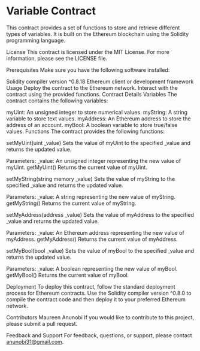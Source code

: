 # Variable Contract
This contract provides a set of functions to store and retrieve different types of variables. It is built on the Ethereum blockchain using the Solidity programming language.

License
This contract is licensed under the MIT License. For more information, please see the LICENSE file.

Prerequisites
Make sure you have the following software installed:

Solidity compiler version ^0.8.18
Ethereum client or development framework
Usage
Deploy the contract to the Ethereum network.
Interact with the contract using the provided functions.
Contract Details
Variables
The contract contains the following variables:

myUint: An unsigned integer to store numerical values.
myString: A string variable to store text values.
myAddress: An Ethereum address to store the address of an account.
myBool: A boolean variable to store true/false values.
Functions
The contract provides the following functions:

setMyUint(uint _value)
Sets the value of myUint to the specified _value and returns the updated value.

Parameters:
_value: An unsigned integer representing the new value of myUint.
getMyUint()
Returns the current value of myUint.

setMyString(string memory _value)
Sets the value of myString to the specified _value and returns the updated value.

Parameters:
_value: A string representing the new value of myString.
getMyString()
Returns the current value of myString.

setMyAddress(address _value)
Sets the value of myAddress to the specified _value and returns the updated value.

Parameters:
_value: An Ethereum address representing the new value of myAddress.
getMyAddress()
Returns the current value of myAddress.

setMyBool(bool _value)
Sets the value of myBool to the specified _value and returns the updated value.

Parameters:
_value: A boolean representing the new value of myBool.
getMyBool()
Returns the current value of myBool.

Deployment
To deploy this contract, follow the standard deployment process for Ethereum contracts. Use the Solidity compiler version ^0.8.0 to compile the contract code and then deploy it to your preferred Ethereum network.

Contributors
Maureen Anunobi
If you would like to contribute to this project, please submit a pull request.

Feedback and Support
For feedback, questions, or support, please contact anunobi31@gmail.com.